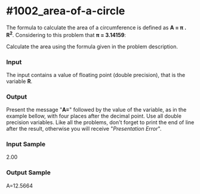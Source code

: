 # #1002_area-of-a-circle

The formula to calculate the area of a circumference is defined as **A = π . R<sup>2</sup>**. Considering to this problem that **π = 3.14159**:

Calculate the area using the formula given in the problem description.

### Input

The input contains a value of floating point (double precision), that is the variable **R**.

### Output

Present the message "**A=**" followed by the value of the variable, as in the example bellow, with four places after the decimal point. Use all double precision variables. Like all the problems, don't forget to print the end of line after the result, otherwise you will receive "_Presentation Error_".

### Input Sample

2.00

### Output Sample

A=12.5664
